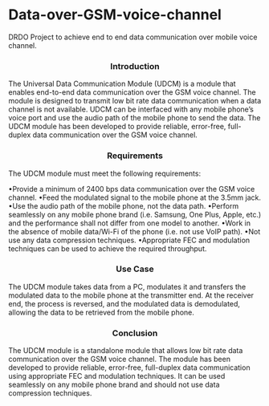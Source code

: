 #                           Data-over-GSM-voice-channel
DRDO Project to achieve end to end data communication over mobile voice channel.

<h3 align="center">Introduction</h3>
The Universal Data Communication Module (UDCM) is a module that enables end-to-end data communication over the GSM voice channel. The module is designed to transmit low bit rate data communication when a data channel is not available. UDCM can be interfaced with any mobile phone’s voice port and use the audio path of the mobile phone to send the data. The UDCM module has been developed to provide reliable, error-free, full-duplex data communication over the GSM voice channel.

 <h3 align="center">Requirements</h3>
The UDCM module must meet the following requirements:

•Provide a minimum of 2400 bps data communication over the GSM voice channel.
•Feed the modulated signal to the mobile phone at the 3.5mm jack.
•Use the audio path of the mobile phone, not the data path.
•Perform seamlessly on any mobile phone brand (i.e. Samsung, One Plus, Apple, etc.) and the performance shall not differ from one model to another.
•Work in the absence of mobile data/Wi-Fi of the phone (i.e. not use VoIP path).
•Not use any data compression techniques.
•Appropriate FEC and modulation techniques can be used to achieve the required throughput.

<h3 align="center">Use Case</h3>
The UDCM module takes data from a PC, modulates it and transfers the modulated data to the mobile phone at the transmitter end. At the receiver end, the process is reversed, and the modulated data is demodulated, allowing the data to be retrieved from the mobile phone.

<h3 align="center">Conclusion</h3>

The UDCM module is a standalone module that allows low bit rate data communication over the GSM voice channel. The module has been developed to provide reliable, error-free, full-duplex data communication using appropriate FEC and modulation techniques. It can be used seamlessly on any mobile phone brand and should not use data compression techniques.
